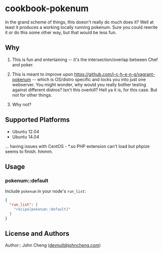 # cookbook-pokenum

In the grand scheme of things, this doesn't really do much does it? Well at least it produces a working locally running pokenum. Sure you could rewrite it or do this some other way, but that would be less fun. 

## Why

1) This is fun and entertaining -- it's the intersection/overlap between Chef and poker.

2) This is meant to improve upon https://github.com/j-c-h-e-n-g/vagrant-pokenum -- which is OS/distro specific and locks you into just one webserver. You might wonder, why would you really bother testing against different distros? Isn't this overkill? Hell ya it is, for this case. But not for other things. 

3) Why not? 

## Supported Platforms

* Ubuntu 12.04
* Ubuntu 14.04

... having issues with CentOS - *.so PHP extension can't load but phpize seems to finish. hmmm.



## Usage

### pokenum::default

Include `pokenum` in your node's `run_list`:

```json
{
  "run_list": [
    "recipe[pokenum::default]"
  ]
}
```

## License and Authors

Author:: John Cheng (<devnull@johncheng.com>)

